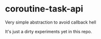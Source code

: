 # coroutine-task-api
Very simple abstraction to avoid callback hell

It's just a dirty experiments yet in this repo.
